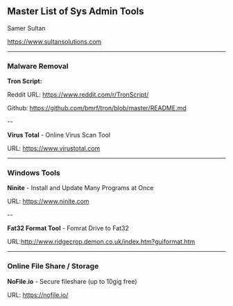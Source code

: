 ## Master List of Sys Admin Tools


Samer Sultan

<a href="https://www.sultansolutions.com" target="_blank">https://www.sultansolutions.com</a>


----
### Malware Removal

**Tron Script:**

Reddit URL: <a href="https://www.reddit.com/r/TronScript/" target="_blank">https://www.reddit.com/r/TronScript/</a>

Github: <a href="https://github.com/bmrf/tron/blob/master/README.md" target="blank">https://github.com/bmrf/tron/blob/master/README.md</a>

--

**Virus Total** - Online Virus Scan Tool 

URL: <a href="https://www.virustotal.com" target="_blank">https://www.virustotal.com</a>


----
### Windows Tools

**Ninite**  - Install and Update Many Programs at Once

URL: <a href="https://www.ninite.com" target="_blank">https://www.ninite.com</a>

--


**Fat32 Format Tool** - Fomrat Drive to Fat32 

URL:<a href="http://www.ridgecrop.demon.co.uk/index.htm?guiformat.htm" target="_blank">http://www.ridgecrop.demon.co.uk/index.htm?guiformat.htm</a>


----
### Online File Share / Storage

**NoFile.io** - Secure fileshare (up to 10gig free)

URL: <a href="https://nofile.io/" target="blank">https://nofile.io/</a>
